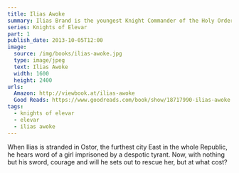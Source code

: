 ```yaml
---
title: Ilias Awoke
summary: Ilias Brand is the youngest Knight Commander of the Holy Order of Atar, a rising star in the military and spiritual order which protects the Republic of Elevar.
series: Knights of Elevar
part: 1
publish_date: 2013-10-05T12:00
image:
  source: /img/books/ilias-awoke.jpg
  type: image/jpeg
  text: Ilias Awoke
  width: 1600
  height: 2400
urls: 
  Amazon: http://viewbook.at/ilias-awoke
  Good Reads: https://www.goodreads.com/book/show/18717990-ilias-awoke
tags: 
  - knights of elevar
  - elevar
  - ilias awoke
---
```


When Ilias is stranded in Ostor, the furthest city East in the whole Republic, he hears word of a girl imprisoned by a despotic tyrant. Now, with nothing but his sword, courage and will he sets out to rescue her, but at what cost?
